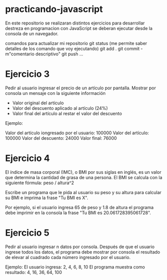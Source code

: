 # practicando-javascript
En este repositorio se realizaran distintos ejercicios para desarrollar destreza en programacion con JavaScript
se deberan ejecutar desde la consola de un navegador.

comandos para actualizar mi repositorio
git status  (me permite saber detalles de los comando que voy ejecutando)
git add . 
git commit -m"comentario descriptivo"
git push
...

# Ejercicio 3
Pedir al usuario ingresar el precio de un artículo por pantalla. Mostrar por consola un mensaje con la siguiente información
- Valor original del artículo
- Valor del descuento aplicado al artículo (24%)
- Valor final del artículo al restar el valor del descuento

Ejemplo:

Valor del artículo iongresado por el usuario: 100000
Valor del artículo: 100000
Valor del descuento: 24000
Valor final: 76000

# Ejercicio 4
El índice de masa corporal (IMC), o BMI por sus siglas en inglés, es un valor que determina la cantidad de grasa de una persona.
El BMI se calcula con la siguiente fórmula:
peso / altura^2

Escribe un programa que le pida al usuario su peso y su altura para calcular su BMI e imprima la frase "Tu BMI es X".

Por ejemplo, si el usuario ingresa 65 de peso y 1.8 de altura el programa debe imprimir en la consola la frase "Tu BMI es 20.061728395061728".

# Ejercicio 5
Pedir al usuario ingresar n datos por consola. Después de que el usuario ingrese todos los datos, el programa debe mostrar por consola el resultado de elevar al cuadrado cada número ingresado por el usuario. 

Ejemplo:
El usuario ingresa: 2, 4, 6, 8, 10
El programa muestra como resultado: 4, 16, 36, 64, 100